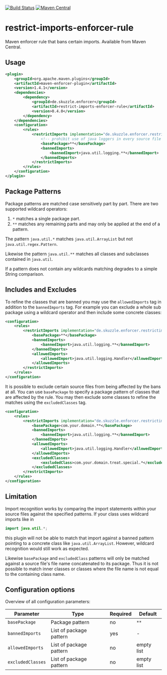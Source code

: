 [![Build Status](https://travis-ci.org/skuzzle/restrict-imports-enforcer-rule.svg?branch=master)](https://travis-ci.org/skuzzle/restrict-imports-enforcer-rule) [![Maven Central](https://maven-badges.herokuapp.com/maven-central/de.skuzzle.inject/reguice/badge.svg)](https://maven-badges.herokuapp.com/maven-central/de.skuzzle.enforcer/restrict-imports-enforcer-rule)

# restrict-imports-enforcer-rule
Maven enforcer rule that bans certain imports. Available from Maven Central.

## Usage

```xml
<plugin>
    <groupId>org.apache.maven.plugins</groupId>
    <artifactId>maven-enforcer-plugin</artifactId>
    <version>1.4.1</version>
    <dependencies>
        <dependency>
            <groupId>de.skuzzle.enforcer</groupId>
            <artifactId>restrict-imports-enforcer-rule</artifactId>
            <version>0.4.0</version>
        </dependency>
    </dependencies>
    <configuration>
        <rules>
            <restrictImports implementation="de.skuzzle.enforcer.restrictimports.RestrictImports">
                <!-- prohibit use of java loggers in every source file -->
                <basePackage>**</basePackage>
                <bannedImports>
                    <bannedImport>java.util.logging.**</bannedImport>
                </bannedImports>
            </restrictImports>
        </rules>
    </configuration>
</plugin>
```

## Package Patterns

Package patterns are matched case sensitively part by part. There are two supported 
wildcard operators:

1. `*` matches a single package part.
2. `**` matches any remaining parts and may only be applied at the end of a pattern.

The pattern `java.util.*` matches `java.util.ArrayList` but not `java.util.regex.Pattern`.

Likewise the pattern `java.util.**` matches all classes and subclasses contained in 
`java.util`.

If a pattern does not contain any wildcards matching degrades to a simple String 
comparison.

## Includes and Excludes
To refine the classes that are banned you may use the `allowedImports` tag in addition to 
the `bannedImports` tag. For example you can exclude a whole sub package using a wildcard
operator and then include some concrete classes:

```xml
<configuration>
    <rules>
        <restrictImports implementation="de.skuzzle.enforcer.restrictimports.RestrictImports">
            <basePackage>**</basePackage>
            <bannedImports>
                <bannedImport>java.util.logging.**</bannedImport>
            </bannedImports>
            <allowedImports>
                <allowedImport>java.util.logging.Handler</allowedImport>
            </allowedImports>
        </restrictImports>
    </rules>
</configuration>
```

It is possible to exclude certain source files from being affected by the bans at 
all. You can use `basePackage` to specify a package pattern of classes that are affected 
by the rule. You may then exclude some classes to refine the matches using the
`excludedClasses` tag.

```xml
<configuration>
    <rules>
        <restrictImports implementation="de.skuzzle.enforcer.restrictimports.RestrictImports">
            <basePackage>com.your.domain.**</basePackage>
            <bannedImports>
                <bannedImport>java.util.logging.**</bannedImport>
            </bannedImports>
            <allowedImports>
                <allowedImport>java.util.logging.Handler</allowedImport>
            </allowedImports>
            <excludedClasses>
                <excludedClass>com.your.domain.treat.special.*</excludedClass>
            </excludedClasses>
        </restrictImports>
    </rules>
</configuration>
```

## Limitation
Import recognition works by comparing the import statements within your source files 
against the specified patterns. If your class uses wildcard imports like in

```java
import java.util.*;
```

this plugin will not be able to match that import against a banned pattern pointing to a 
concrete class like `java.util.ArrayList`. However, wildcard recognition would still work
as expected.

Likewise `basePackage` and `excludedClass` patterns will only be matched against a source 
file's file name concatenated to its package. Thus it is not possible to match inner 
classes or classes where the file name is not equal to the containing class name.

## Configuration options

Overview of all configuration parameters:

| Parameter         | Type                    | Required | Default    |
|-------------------|-------------------------|----------|------------|
| `basePackage`     | Package pattern         | no       | `**`       |
| `bannedImports`   | List of package pattern | yes      | -          |
| `allowedImports`  | List of package pattern | no       | empty list |
| `excludedClasses` | List of package pattern | no       | empty list |